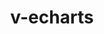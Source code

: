---
titleTemplate: v-echarts echarts Vue3 Charts Component Library
description: v-echarts is echarts & Vue3 Charts Component Library
head:
  - - meta
    - name: description
      content: v-echarts is echarts & Vue3 Charts Component Library
  - - meta
    - name: keywords
      content: v-echarts echarts Vue3 Charts Component Library

layout: home
title: v-echarts
# titleTemplate: 选项卡描述
editLink: true
lastUpdated: true
hero:
  name: v-echarts
  text: vue3图表组件
  tagline: Vue3 中基于echarts二次封装图表组件文档
  image:
    src: /img/avator.jpg
    alt: v-echarts
  actions:
    - theme: brand
      text: 安装指南
      link: /zh-CN/guide/howToUse
    - theme: brand
      text: 组件预览
      link: /zh-CN/components/common-charts/组件总览
features:
  - icon: 🔨
    title: 实际项目
    details: 实际项目中碰到的疑点、难点，致力于更优的自我。
  - icon: 🧩
    title: 基础组件
    details: 基于Element-plus和echarts进行二次封装，使用组件 Demo 快速体验交互细节。
  - icon: ✈️
    title: Vue驱动。
    details: 享受 Vue3 + vite3 的开发体验，在 Markdown 中使用 Vue 组件，同时可以使用 Vue 来开发自定义主题。
---